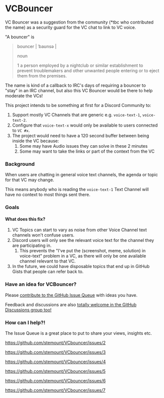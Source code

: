 # VCBouncer

VC Bouncer was a suggestion from the community (*tbc who contributed the name) as a security guard for the VC chat to link to VC voice.

"A bouncer" is 

> bouncer | ˈbaʊnsə |
> 
> noun
> 
> 1 a person employed by a nightclub or similar establishment to prevent troublemakers and other unwanted people entering or to eject them from the premises.

The name is kind of a callback to IRC's days of requiring a bouncer to "stay" in an IRC channel, but also this VC Bouncer would be there to help moderate the VCs!

This project intends to be something at first for a Discord Community to:

1. Support mostly VC Channels that are generic e.g. `voice-text-1`, `voice-text-2`.
1. Configure that `voice-text-x` would only be available to users connected to `VC #x`.
1. The project would need to have a 120 second buffer between being inside the VC because:
    1. Some may have Audio issues they can solve in these 2 minutes
    1. Some may want to take the links or part of the context from the VC
   
### Background
When users are chatting in general voice text channels, the agenda or topic for that VC may change.

This means anybody who is reading the `voice-text-1` Text Channel will have no context to most things sent there.

### Goals

#### What does this fix?

1. VC Topics can start to vary as noise from other Voice Channel text channels won't confuse users.
1. Discord users will only see the relevant voice text for the channel they are participating in.
   1. This prevents the "I've put the (screenshot, meme, solution) in voice-text" problem in a VC, as there will only be one available channel relevant to that VC.
1. In the future, we could have disposable topics that end up in GitHub Gists that people can refer back to.
    
### Have an idea for VCBouncer?

Please [contribute to the GitHub Issue Queue](https://github.com/stemount/VCbouncer/issues/new) with ideas you have.

Feedback and discussions are also [totally welcome in the GitHub Discussions group too!](https://github.com/stemount/VCbouncer/discussions/1)

### How can I help?!

The Issue Queue is a great place to put to share your views, insights etc.

https://github.com/stemount/VCbouncer/issues/2

https://github.com/stemount/VCbouncer/issues/3

https://github.com/stemount/VCbouncer/issues/4

https://github.com/stemount/VCbouncer/issues/5

https://github.com/stemount/VCbouncer/issues/6

https://github.com/stemount/VCbouncer/issues/7
